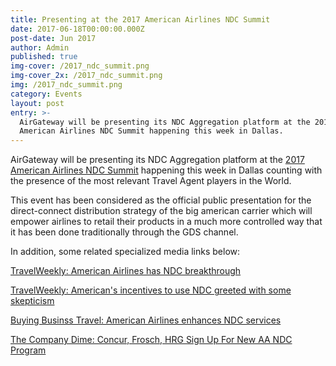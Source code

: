 ```yaml
---
title: Presenting at the 2017 American Airlines NDC Summit
date: 2017-06-18T00:00:00.000Z
post-date: Jun 2017
author: Admin
published: true
img-cover: /2017_ndc_summit.png
img-cover_2x: /2017_ndc_summit.png
img: /2017_ndc_summit.png
category: Events
layout: post
entry: >-
  AirGateway will be presenting its NDC Aggregation platform at the 2017
  American Airlines NDC Summit happening this week in Dallas.
---
```

AirGateway will be presenting its NDC Aggregation platform at the [2017 American Airlines NDC Summit](https://www.eiseverywhere.com/ehome/243946/) happening this week in Dallas counting with the presence of the most relevant Travel Agent players in the World.

This event has been considered as the official public presentation for the direct-connect distribution strategy of the big american carrier which will empower airlines to retail their products in a much more controlled way that it has been done traditionally through the GDS channel.

In addition, some related specialized media links below:

[TravelWeekly: American Airlines has NDC breakthrough](http://www.travelweekly.com/Travel-News/Corporate-Travel/American-Airlines-has-NDC-breakthrough)

[TravelWeekly: American's incentives to use NDC greeted with some skepticism](http://www.travelweekly.com/Travel-News/Corporate-Travel/American-incentives-use-NDC-greeted-with-some-skepticism)

[Buying Businss Travel: American Airlines enhances NDC services](https://buyingbusinesstravel.com/news/2827376-american-airlines-enhances-ndc-services)

[The Company Dime: Concur, Frosch, HRG Sign Up For New AA NDC Program](https://www.thecompanydime.com/aa-ndc-2/)
